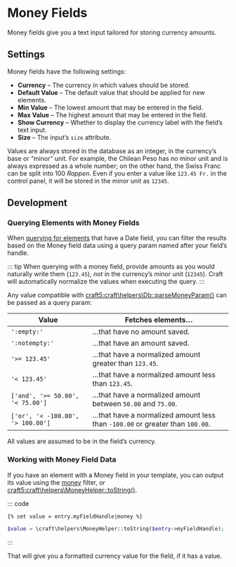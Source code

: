 # Money Fields

Money fields give you a text input tailored for storing currency amounts.

<!-- more -->

## Settings

Money fields have the following settings:

- **Currency** – The currency in which values should be stored.
- **Default Value** – The default value that should be applied for new elements.
- **Min Value** – The lowest amount that may be entered in the field.
- **Max Value** – The highest amount that may be entered in the field.
- **Show Currency** – Whether to display the currency label with the field’s text input.
- **Size** – The input’s `size` attribute.

Values are always stored in the database as an integer, in the currency’s base or “minor” unit. For example, the Chilean Peso has no minor unit and is always expressed as a whole number; on the other hand, the Swiss Franc can be split into 100 _Rappen_. Even if you enter a value like `123.45 Fr.` in the control panel, it will be stored in the minor unit as `12345`.

## Development

### Querying Elements with Money Fields

When [querying for elements](../../development/element-queries.md) that have a Date field, you can filter the results based on the Money field data using a query param named after your field’s handle.

::: tip
When querying with a money field, provide amounts as you would naturally write them (`123.45`), _not_ in the currency’s minor unit (`12345`). Craft will automatically normalize the values when executing the query.
:::

Any value compatible with <craft5:craft\helpers\Db::parseMoneyParam()> can be passed as a query param:

| Value | Fetches elements…
| - | -
| `':empty:'` | …that have no amount saved.
| `':notempty:'` | …that have an amount saved.
| `'>= 123.45'` | …that have a normalized amount greater than `123.45`.
| `'< 123.45'` | …that have a normalized amount less than `123.45`.
| `['and', '>= 50.00', '< 75.00']` | …that have a normalized amount between `50.00` and `75.00`.
| `['or', '< -100.00', '> 100.00']` | …that have a normalized amount less than `-100.00` or greater than `100.00`.

All values are assumed to be in the field’s currency.

### Working with Money Field Data

If you have an element with a Money field in your template, you can output its value using the [money](../twig/filters.md#money) filter, or <craft5:craft\helpers\MoneyHelper::toString()>.

::: code
```twig
{% set value = entry.myFieldHandle|money %}
```
```php
$value = \craft\helpers\MoneyHelper::toString($entry->myFieldHandle);
```
:::

That will give you a formatted currency value for the field, if it has a value.

